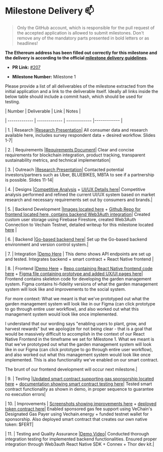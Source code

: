 
  

  

# Milestone Delivery :mailbox:

  

  

> Only the GitHub account, which is responsible for the pull request of the accepted application is allowed to submit milestones. Don't remove any of the mandatory parts presented in bold letters or as headlines!

  

  

**The Ethereum address has been filled out correctly for this milestone and the delivery is according to the official [milestone delivery guidelines](../#milestone-delivery-process).**

  

  

*  **PR Link:** [#207](https://github.com/vechain/grant-program/pull/207)

  

  

*  **Milestone Number:** Milestone 1

  

  

Please provide a list of all deliverables of the milestone extracted from the initial application and a link to the deliverable itself. Ideally all links inside the below table should include a commit hash, which should be used for testing.

  

  

| Number | Deliverable | Link | Notes |

  

| ------------- | ------------- | ------------- |------------- |

  

| 1. | Research |[Research Presentation](https://www.canva.com/design/DAF6cfFuufM/vcdMTYG8sdO6qLO6cJ7nWA/edit)| All consumer data and research available here, includes survey respondent data + desired workflow. Slides 1-7|

  

| 2. | Requirements |[Requirements Document](https://docs.google.com/document/d/1iFZB31XT41khzqHYUzkxCHCL0ov-M5TMTjD0i8L0lE0/edit?usp=sharing)| Clear and concise requirements for blockchain integration, product tracking, transparent sustainability metrics, and technical implementation|

  

| 3. | Outreach |[Research Presentation](https://www.canva.com/design/DAF6cfFuufM/vcdMTYG8sdO6qLO6cJ7nWA/edit)| Contacted potential investors/partners such as Uber, BLUEBIKES, MBTA to see if a partnership is possible. Slides 11-14|

  

| 4. | Designs |[Competitive Analysis](https://www.figma.com/file/xYG6HZh7j5H0acJYD8oKcr/Cypress-Competitive-Analysis?type=whiteboard&node-id=0-1&t=PGb3V4NISAxEFM49-0) + [UI/UX Details here](https://www.figma.com/file/llEhoaZHO4GR2qSks42yjW/Cypress?type=design&node-id=26:726&mode=design&t=Uev1HLic5YHzOJli-1)| Competitive analysis performed and refined the current UI/UX system based on market research and necessary requirements set out by consumers and brands.|

  

| 5. | Backend Development |[Images located here](https://docs.google.com/document/d/1G2ePQPoRpvChe3VCsnSWnrCHJGOV9wLnr72aPklMcrU/edit) + [Github Repo for frontend located here, contains backend Web3Auth integration](https://github.com/cypress-labs/leegal)| Created custom user storage using Firebase Firestore, created Web3Auth Connection to Vechain Testnet, detailed writeup for this milestone located [here](https://drive.google.com/file/d/1XNigfQsA9vIM39A7CqR_-pjjGJdnAGAP/view?usp=drive_link) |

  

| 6. | Backend |[Go-based backend here](https://github.com/cypress-labs/backend/tree/main)| Set up the Go-based backend environment and version control system.|

  

| 7. | Integration |[Demo Here](https://drive.google.com/file/d/17fu7obses7gZM2kR1pGqfb1ovSWXJpaY/view) | This demo shows API endpoints are set up and tested. Integrates backend + smart contract + React Native frontend |

  

| 8. | Frontend |[Demo Here](https://drive.google.com/file/d/17fu7obses7gZM2kR1pGqfb1ovSWXJpaY/view) + [Repo containing React Native frontend code here](https://github.com/cypress-labs/leegal/tree/main/cypress) + [Figma file containing prototype and added UX/UI pages here](https://www.figma.com/file/llEhoaZHO4GR2qSks42yjW/Cypress?type=design&node-id=26:726&mode=design&t=Np7KkiHSMdNx9ojP-1)| Frontend contains skeleton code for developing the garden management system. Figma contains hi-fidelity versions of what the garden management system will look like and improvements to the social system.

  

For more context: What we meant is that we've prototyped out what the garden management system will look like in our Figma (can click prototype to go through entire user workflow), and also worked out what this management system would look like once implemented.

  

I understand that our wording says "enabling users to plant, grow, and harvest rewards" but we apologize for not being clear - that is a goal that would be massively difficult to accomplish in the context of our React Native Frontend in the timeframe we set for Milestone 1. What we meant is that we've prototyped out what the garden management system will look like in our Figma (can click prototype to go through entire user workflow), and also worked out what this management system would look like once implemented. This is also functionality we've enabled on our smart contract.

  

The brunt of our frontend development will occur next milestone.|

  

| 9. | Testing |[Updated smart contract supporting gas sponsorship located here](https://github.com/cypress-labs/leegal/blob/main/Contracts/Cypress.sol) + [documentation showing smart contract testing here](https://docs.google.com/document/d/10PIPJRmZqC33H8okxsj35sEwKSOcvxFmW7yBltfW_xw/edit?usp=sharing)| Tested smart contract functionality as shown in demo, in proper sequence to guarantee no execution errors|

  

| 10. | Improvements | [Screenshots showing improvements here](https://docs.google.com/document/d/1cVSxOP0wQgoWftz-qZZZXN1tQO4z418hxLhh0g2Y7nw/edit?usp=sharing) + [deployed token contract here](https://explore-testnet.vechain.org/accounts/0x419d1de229bae98cfbb1439e3209c8164ca9b2b3/)| Enabled sponsored gas fee support using VeChain's Designated Gas Payer using Vechain.energy + funded testnet wallet for sponsorship. Also deployed smart contract that creates our own native token: $FERT|

  

| 11. | Testing and Quality Assurance |[Demo Video](https://drive.google.com/file/d/17fu7obses7gZM2kR1pGqfb1ovSWXJpaY/view)| Conducted thorough integration testing for implemented backend functionalities. Ensured proper integration through Web3auth React Native SDK + Connex + Thor dev kit.|